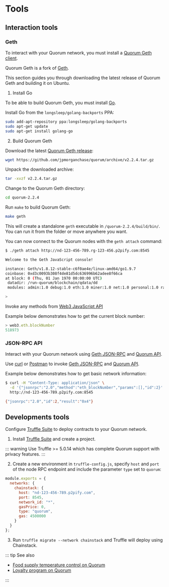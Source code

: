 # Tools

## Interaction tools

### Geth

To interact with your Quorum network, you must install a [Quorum Geth client](https://github.com/jpmorganchase/quorum/releases/).

Quorum Geth is a fork of [Geth](https://github.com/ethereum/go-ethereum/).

This section guides you through downloading the latest release of Quorum Geth and building it on Ubuntu.

1. Install Go

To be able to build Quorum Geth, you must install [Go](https://golang.org/).

Install Go from the `longsleep/golang-backports` PPA:

``` sh
sudo add-apt-repository ppa:longsleep/golang-backports
sudo apt-get update
sudo apt-get install golang-go
```

2. Build Quorum Geth

Download the latest [Quorum Geth release](https://github.com/jpmorganchase/quorum/releases/):

``` sh
wget https://github.com/jpmorganchase/quorum/archive/v2.2.4.tar.gz
```

Unpack the downloaded archive:

``` sh
tar -xvzf v2.2.4.tar.gz
```

Change to the Quorum Geth directory:

``` sh
cd quorum-2.2.4
```

Run `make` to build Quorum Geth:

``` sh
make geth
```

This will create a standalone `geth` executable in `/quorum-2.2.4/build/bin/`. You can run it from the folder or move anywhere you want.

You can now connect to the Quorum nodes with the `geth attach` command:

``` sh
$ ./geth attach http://nd-123-456-789.rg-123-456.p2pify.com:8545

Welcome to the Geth JavaScript console!

instance: Geth/v1.8.12-stable-c6f0ae4e/linux-amd64/go1.9.7
coinbase: 0xd3c0093b308f4de81d5dc636996b62adee8f66ca
at block: 0 (Thu, 01 Jan 1970 00:00:00 UTC)
 datadir: /run-quorum/blockchain/qdata/dd
 modules: admin:1.0 debug:1.0 eth:1.0 miner:1.0 net:1.0 personal:1.0 raft:1.0 rpc:1.0 txpool:1.0 web3:1.0

>
```

Invoke any methods from [Web3 JavaScript API](https://github.com/ethereum/wiki/wiki/JavaScript-API)

Example below demonstrates how to get the current block number:

``` js
> web3.eth.blockNumber
518973
```

### JSON-RPC API

Interact with your Quorum network using [Geth JSON-RPC](https://github.com/ethereum/wiki/wiki/JSON-RPC) and [Quorum API](https://docs.goquorum.com/en/latest/Getting%20Started/api/).

Use [curl](https://curl.haxx.se) or [Postman](https://www.getpostman.com) to invoke [Geth JSON-RPC](https://github.com/ethereum/wiki/wiki/JSON-RPC) and [Quorum API](https://docs.goquorum.com/en/latest/Getting%20Started/api/).

Example below demonstrates how to get basic network information:

``` sh
$ curl -H "Content-Type: application/json" \
  -d '{"jsonrpc":"2.0","method":"eth_blockNumber","params":[],"id":2}' \
  http://nd-123-456-789.p2pify.com:8545

{"jsonrpc":"2.0","id":2,"result":"0x4"}
```

## Developments tools

Configure [Truffle Suite](https://truffleframework.com) to deploy contracts to your Quorum network.

1. Install [Truffle Suite](https://truffleframework.com) and create a project.

::: warning
Use Truffle >= 5.0.14 which has complete Quorum support with privacy features.
:::

2. Create a new environment in `truffle-config.js`, specify `host` and `port` of the node RPC endpoint and include the parameter `type` set to `quorum`:

``` js
module.exports = {
  networks: {
    chainstack: {
      host: "nd-123-456-789.p2pify.com",
      port: 8545,
      network_id: "*",
      gasPrice: 0,
      type: "quorum",
      gas: 4500000
    }
  }
};
```

3. Run `truffle migrate --network chainstack` and Truffle will deploy using Chainstack.

::: tip See also

* [Food supply temperature control on Quorum](/tutorials/food-supply-temperature-control-on-quorum)
* [Loyalty program on Quorum](/tutorials/loyalty-program-on-quorum)

:::
